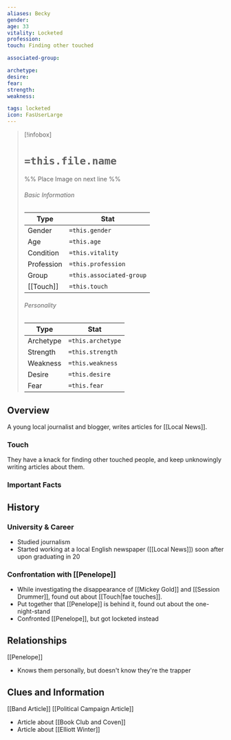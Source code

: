 ```yaml
---
aliases: Becky
gender: 
age: 33
vitality: Locketed
profession: 
touch: Finding other touched

associated-group: 

archetype:
desire:
fear:
strength:
weakness:

tags: locketed
icon: FasUserLarge
---
```


> [!infobox]
> # `=this.file.name`
> %% Place Image on next line %%
> ###### Basic Information
> Type |  Stat |
> ---|---|
> Gender | `=this.gender` |
> Age | `=this.age` |
> Condition | `=this.vitality` |
> Profession | `=this.profession` |
> Group | `=this.associated-group` |
> [[Touch]] | `=this.touch` |
> ###### Personality
> Type |  Stat |
> ---|---|
> Archetype | `=this.archetype` |
> Strength | `=this.strength` |
> Weakness | `=this.weakness` |
> Desire | `=this.desire` |
> Fear | `=this.fear` |
## Overview
A young local journalist and blogger, writes articles for [[Local News]]. 

### Touch
They have a knack for finding other touched people, and keep unknowingly writing articles about them. 

### Important Facts


## History
### University & Career
- Studied journalism 
- Started working at a local English newspaper ([[Local News]]) soon after upon graduating in 20

### Confrontation with [[Penelope]]
- While investigating the disappearance of [[Mickey Gold]] and [[Session Drummer]], found out about [[Touch|fae touches]]. 
- Put together that [[Penelope]] is behind it, found out about the one-night-stand 
- Confronted [[Penelope]], but got locketed instead

## Relationships
[[Penelope]]
- Knows them personally, but doesn't know they're the trapper 


## Clues and Information
[[Band Article]]
[[Political Campaign Article]]
- Article about [[Book Club and Coven]]
- Article about [[Elliott Winter]]
